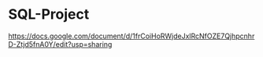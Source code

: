 # SQL-Project

https://docs.google.com/document/d/1frCoiHoRWjdeJxlRcNfOZE7QjhpcnhrD-Ztjd5fnA0Y/edit?usp=sharing
